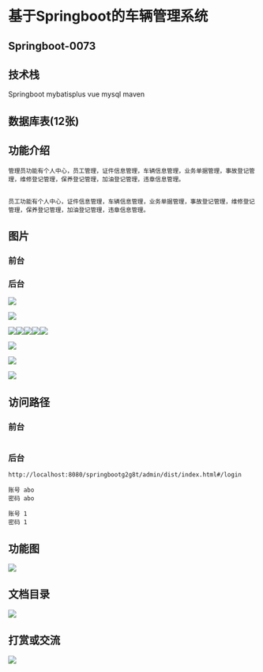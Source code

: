# 基于Springboot的车辆管理系统

## Springboot-0073



## 技术栈

Springboot mybatisplus vue mysql maven



## 数据库表(12张)



## 功能介绍

```properties
管理员功能有个人中心，员工管理，证件信息管理，车辆信息管理，业务单据管理，事故登记管理，维修登记管理，保养登记管理，加油登记管理，违章信息管理。


员工功能有个人中心，证件信息管理，车辆信息管理，业务单据管理，事故登记管理，维修登记管理，保养登记管理，加油登记管理，违章信息管理。
```



## 图片

### 前台

### 后台

![](./images/1.jpg)

![](./images/2.jpg)





![](./images/3.jpg)![](./images/4.jpg)![](./images/5.jpg)![](./images/6.jpg)![](./images/7.jpg)

![](./images/8.jpg)

![](./images/9.jpg)

![](./images/10.jpg)



## 访问路径

### 前台

```properties

```

### 后台

```properties
http://localhost:8080/springbootg2g8t/admin/dist/index.html#/login

账号 abo
密码 abo

账号 1
密码 1
```





## 功能图

![](./images/gn.jpg)



## 文档目录

![](./images/wd.jpg)



## 打赏或交流

![](./images/vx.jpg)







